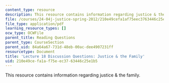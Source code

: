 ```yaml
---
content_type: resource
description: This resource contains information regarding justice & the family.
file: /courses/24-04j-justice-spring-2012/210e49cefa1af75eec3763446c25e1b5_MIT24_04JS12_disc18.pdf
file_type: application/pdf
learning_resource_types: []
ocw_type: OCWFile
parent_title: Reading Questions
parent_type: CourseSection
parent_uid: 84a64a67-731d-48eb-00ac-dee4907231ff
resourcetype: Document
title: 'Lecture 18 Discussion Questions: Justice & the Family'
uid: 210e49ce-fa1a-f75e-ec37-63446c25e1b5
---
```

This resource contains information regarding justice & the family.

